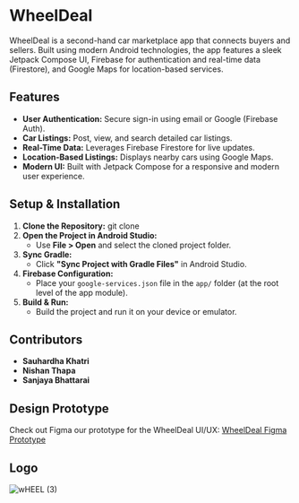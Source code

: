 
# WheelDeal

WheelDeal is a second-hand car marketplace app that connects buyers and sellers. Built using modern Android technologies, the app features a sleek Jetpack Compose UI, Firebase for authentication and real-time data (Firestore), and Google Maps for location-based services.

## Features

- **User Authentication:** Secure sign-in using email or Google (Firebase Auth).
- **Car Listings:** Post, view, and search detailed car listings.
- **Real-Time Data:** Leverages Firebase Firestore for live updates.
- **Location-Based Listings:** Displays nearby cars using Google Maps.
- **Modern UI:** Built with Jetpack Compose for a responsive and modern user experience.

## Setup & Installation

1. **Clone the Repository:**
   git clone <remote-repository-URL>
2. **Open the Project in Android Studio:**
   - Use **File > Open** and select the cloned project folder.
3. **Sync Gradle:**
   - Click **"Sync Project with Gradle Files"** in Android Studio.
4. **Firebase Configuration:**
   - Place your `google-services.json` file in the `app/` folder (at the root level of the app module).
5. **Build & Run:**
   - Build the project and run it on your device or emulator.

## Contributors

- **Sauhardha Khatri**
- **Nishan Thapa**
- **Sanjaya Bhattarai**

## Design Prototype

Check out Figma our prototype for the WheelDeal UI/UX:
[WheelDeal Figma Prototype](https://www.figma.com/proto/Bz43whHLqtkwpfWbqLffUr/Wheel-Deal-UI%2FUX?node-id=0-1&t=6r6wIdqmDql9iLhA-1)

## Logo
![wHEEL (3)](https://github.com/user-attachments/assets/bf470ce7-446f-444a-bf4b-ed9c120a5884)




